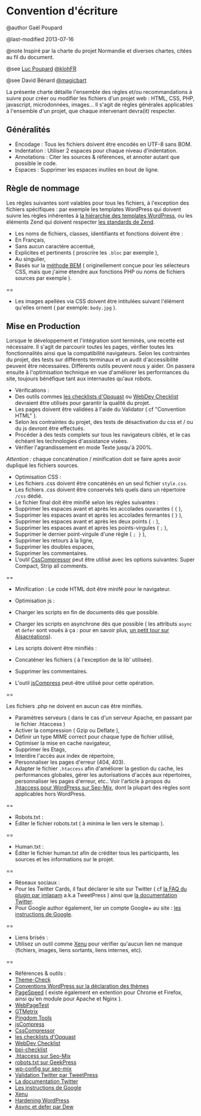 Convention d'écriture
=====================

@author Gaël Poupard

@last-modified 2013-07-16

@note Inspiré par la charte du projet Normandie et diverses chartes, citées au fil du document.

@see [Luc Poupard](http://www.kloh.fr "kloh.fr") [@klohFR](https://twitter.com/klohFR "@klohFR")

@see David Bénard [@magicbart](https://twitter.com/magicbart "@magicbart")

La présente charte détaille l'ensemble des règles et/ou recommandations à suivre pour créer ou modifier les fichiers d'un projet web : HTML, CSS, PHP, javascript, microdonnées, images… Il s'agit de règles générales applicables à l'ensemble d'un projet, que chaque intervenant devra(it) respecter.


Généralités
-----------

* Encodage : Tous les fichiers doivent être encodés en UTF-8 sans BOM.
* Indentation : Utiliser 2 espaces pour chaque niveau d'indentation.
* Annotations : Citer les sources & références, et annoter autant que possible le code.
* Espaces : Supprimer les espaces inutiles en bout de ligne.


Règle de nommage
----------------

Les règles suivantes sont valables pour tous les fichiers, à l'exception des fichiers spécifiques : par exemple les templates WordPress qui doivent suivre les règles inhérentes à [la hiérarchie des templates WordPress](http://codex.wordpress.org/fr:Hi%C3%A9rarchie_de_modeles), ou les éléments Zend qui doivent respecter [les standards de Zend](http://framework.zend.com/wiki/display/ZFDEV2/Coding+Standards "Wiki Zend Coding Standard").

* Les noms de fichiers, classes, identifiants et fonctions doivent être :
 * En Français,
 * Sans aucun caractère accentué,
 * Explicites et pertinents ( proscrire les `.bloc` par exemple ),
 * Au singulier,
 * Basés sur la [méthode BEM](http://bem.info/method/) ( originellement conçue pour les sélecteurs CSS, mais que j'aime étendre aux fonctions PHP ou noms de fichiers sources par exemple ).
 
==

* Les images apellées via CSS doivent être intitulées suivant l'élément qu'elles ornent ( par exemple: `body.jpg` ).


Mise en Production
------------------

Lorsque le développement et l'intégration sont terminés, une recette est nécessaire. Il s'agit de parcourir toutes les pages, vérifier toutes les fonctionnalités ainsi que la compatibilité navigateurs. Selon les contraintes du projet, des tests sur différents terminaux et un audit d'accessibilité peuvent être nécessaires. Différents outils peuvent nous y aider. On passera ensuite à l'optimisation technique en vue d'améliorer les performances du site, toujours bénéfique tant aux internautes qu'aux robots.

* Vérifications :
 * Des outils commes [les checklists d'Opquast](http://checklists.opquast.com/fr/ "Open Quality Standard") ou [WebDev Checklist](http://webdevchecklist.com/) devraient être utilisés pour garantir la qualité du projet.
 * Les pages doivent être validées à l'aide du Validator ( cf "Convention HTML" ).
 * Selon les contraintes du projet, des tests de désactivation du css et / ou du js devront être effectués.
 * Procéder à des tests complets sur tous les navigateurs ciblés, et le cas échéant les technologies d'assistance visées.
 * Vérifier l'agrandissement en mode Texte jusqu'à 200%.

*Attention :* chaque concaténation / minification doit se faire après avoir dupliqué les fichiers sources.

* Optimisation CSS :
 * Les fichiers .css doivent être concaténés en un seul fichier `style.css`.
 * Les fichiers .css doivent être conservés tels quels dans un répertoire `/css` dédié.
 * Le fichier final doit être minifié selon les règles suivantes :
  * Supprimer les espaces avant et après les accolades ouvrantes ( `{` ),
  * Supprimer les espaces avant et après les accolades fermantes ( `}` ),
  * Supprimer les espaces avant et après les deux points ( `:` ),
  * Supprimer les espaces avant et après les points-virgules ( `;` ),
  * Supprimer le dernier point-virgule d'une règle ( `; }` ),
  * Supprimer les retours à la ligne,
  * Supprimer les doubles espaces,
  * Supprimer les commentaires.
  * L'outil [CssCompressor](http://www.cssdrive.com/index.php/main/csscompressor "cssdrive.com") peut être utilisé avec les options suivantes: Super Compact, Strip all comments.

==

* Minification : Le code HTML doit être minifé pour le navigateur.

* Optimisation js :
 * Charger les scripts en fin de documents dès que possible.
 * Charger les scripts en asynchrone dès que possible ( les attributs `async` et `defer` sont voués à ça : pour en savoir plus, [un petit tour sur Alsacréations](http://www.alsacreations.com/astuce/lire/1562-script-attribut-async-defer.html "Article sur async et defer par Dew")).
 * Les scripts doivent être minifiés :
  * Concaténer les fichiers ( à l'exception de la lib' utilisée).
  * Supprimer les commentaires.
 * L'outil [jsCompress](http://jscompress.com/ "jscompress.com") peut-être utilisé pour cette opération.

==

Les fichiers .php ne doivent en aucun cas être minifiés.

* Paramètres serveurs ( dans le cas d'un serveur Apache, en passant par le fichier .htaccess )
 * Activer la compression ( Gzip ou Deflate ),
 * Définir un type MIME correct pour chaque type de fichier utilisé,
 * Optimiser la mise en cache navigateur,
 * Supprimer les Etags,
 * Interdire l'accès aux index de répertoire,
 * Personnaliser les pages d'erreur (404, 403).
 * Adapter le fichier `.htaccess` afin d'améliorer la gestion du cache, les performances globales, gérer les autorisations d'accès aux répertoires, personnaliser les pages d'erreur, etc.. Voir l'article à propos du [.htaccess pour WordPress sur Seo-Mix](http://www.seomix.fr/guide-htaccess-performances-et-temps-de-chargement/), dont la plupart des règles sont applicables hors WordPress.

==

* Robots.txt :
 * Éditer le fichier robots.txt ( à minima le lien vers le sitemap ).

==

* Human.txt :
 * Éditer le fichier human.txt afin de créditer tous les participants, les sources et les informations sur le projet.

==

* Réseaux sociaux :
 * Pour les Twitter Cards, il faut déclarer le site sur Twitter ( cf [la FAQ du plugin par jmlapam](http://wordpress.org/plugins/jm-twitter-cards/faq/) a.k.a TweetPress ) ainsi que [la documentation Twitter](https://dev.twitter.com/docs/cards).
 * Pour Google author également, lier un compte Google+ au site : [les instructions de Google](https://plus.google.com/authorship "Associez votre profil Google+ au contenu que vous créez").

==

* Liens brisés :
 * Utilisez un outil comme [Xenu](http://home.snafu.de/tilman/xenulink.html) pour vérifier qu'aucun lien ne manque (fichiers, images, liens sortants, liens internes, etc).

==

* Références & outils :
 * [Theme-Check](http://wordpress.org/plugins/theme-check/ 'Theme-Check sur le repostory des plugins')
 * [Conventions WordPress sur la déclaration des thèmes](http://codex.wordpress.org/Theme_Development#Theme_Stylesheet "Explications sur le Codex")
 * [PageSpeed](http://developers.google.com/speed/pagespeed/insights) ( existe également en extention pour Chrome et Firefox, ainsi qu'en module pour Apache et Nginx ).
 * [WebPageTest](http://www.webpagetest.org)
 * [GTMetrix](http://gtmetrix.com/)
 * [Pingdom Tools](http://tools.pingdom.com/fpt/)
 * [jsCompress](http://jscompress.com/ "jscompress.com")
 * [CssCompressor](http://www.cssdrive.com/index.php/main/csscompressor "cssdrive.com")
 * [les checklists d'Opquast](http://checklists.opquast.com/fr/ "Open Quality Standard")
 * [WebDev Checklist](http://webdevchecklist.com/)
 * [bpi-checklist](https://github.com/inseo/bpi-checklist/blob/master/checklist.md "La checklist des 'Bonnes Pratiques de l'intégration Web'")
 * [.htaccess sur Seo-Mix](http://www.seomix.fr/guide-htaccess-performances-et-temps-de-chargement/)
 * [robots.txt sur GeekPress](http://www.geekpress.fr/wordpress/astuce/fichier-robots-txt-optimise-wordpress-503/ "Fichier robots.txt optimisé pour WordPress")
 * [wp-config sur seo-mix](http://www.seomix.fr/wp-config-vitesse/ "Daniel Roch / seo-mix vous conseille sur la modification du wp-config")
 * [Validation Twitter par TweetPress](http://wordpress.org/plugins/jm-twitter-cards/faq/)
 * [La documentation Twitter](https://dev.twitter.com/docs/cards)
 * [Les instructions de Google](https://plus.google.com/authorship "Associez votre profil Google+ au contenu que vous créez")
 * [Xenu](http://home.snafu.de/tilman/xenulink.html)
 * [Hardening WordPress](http://codex.wordpress.org/Hardening_WordPress)
 * [Async et defer par Dew](http://www.alsacreations.com/astuce/lire/1562-script-attribut-async-defer.html "Article sur async et defer par Dew")